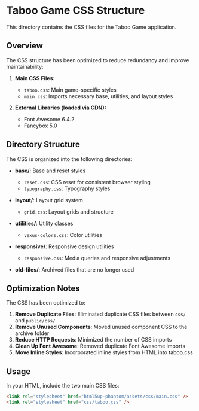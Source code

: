# Taboo Game CSS Structure

This directory contains the CSS files for the Taboo Game application.

## Overview

The CSS structure has been optimized to reduce redundancy and improve maintainability:

1. **Main CSS Files:**
   - `taboo.css`: Main game-specific styles
   - `main.css`: Imports necessary base, utilities, and layout styles

2. **External Libraries (loaded via CDN):**
   - Font Awesome 6.4.2
   - Fancybox 5.0

## Directory Structure

The CSS is organized into the following directories:

- **base/**: Base and reset styles
  - `reset.css`: CSS reset for consistent browser styling
  - `typography.css`: Typography styles

- **layout/**: Layout grid system
  - `grid.css`: Layout grids and structure

- **utilities/**: Utility classes
  - `vexus-colors.css`: Color utilities

- **responsive/**: Responsive design utilities
  - `responsive.css`: Media queries and responsive adjustments

- **old-files/**: Archived files that are no longer used

## Optimization Notes

The CSS has been optimized to:

1. **Remove Duplicate Files**: Eliminated duplicate CSS files between `css/` and `public/css/`
2. **Remove Unused Components**: Moved unused component CSS to the archive folder
3. **Reduce HTTP Requests**: Minimized the number of CSS imports
4. **Clean Up Font Awesome**: Removed duplicate Font Awesome imports
5. **Move Inline Styles**: Incorporated inline styles from HTML into taboo.css

## Usage

In your HTML, include the two main CSS files:

```html
<link rel="stylesheet" href="html5up-phantom/assets/css/main.css" />
<link rel="stylesheet" href="css/taboo.css" />
```
